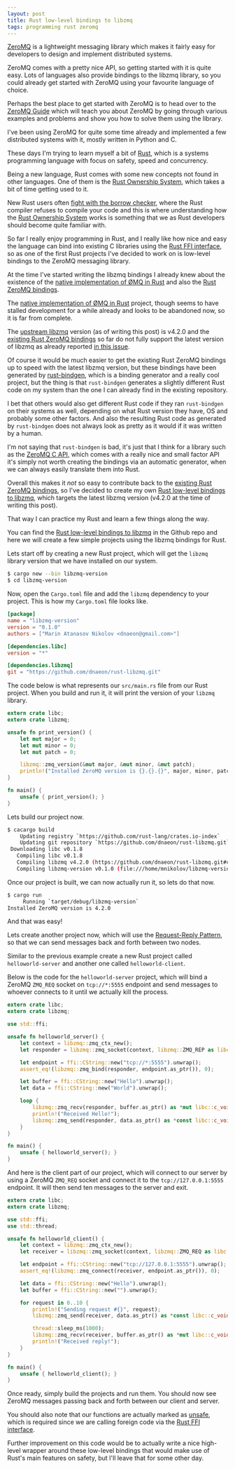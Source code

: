 ```yaml
---
layout: post
title: Rust low-level bindings to libzmq
tags: programming rust zeromq
---
```

[ZeroMQ](https://github.com/zeromq/libzmq) is a lightweight messaging
library which makes it fairly easy for developers to design and
implement distributed systems.

ZeroMQ comes with a pretty nice API, so getting started with it is
quite easy. Lots of languages also provide bindings to the libzmq
library, so you could already get started with ZeroMQ using your
favourite language of choice.

Perhaps the best place to get started with ZeroMQ is to head over
to the [ZeroMQ Guide](http://zguide.zeromq.org/page:all) which
will teach you about ZeroMQ by going through various
examples and problems and show you how to solve them using the
library.

I've been using ZeroMQ for quite some time already and implemented a
few distributed systems with it, mostly written in Python and C.

These days I'm trying to learn myself a bit of
[Rust](http://www.rust-lang.org/), which is a systems programming
language with focus on safety, speed and concurrency.

Being a new language, Rust comes with some new concepts not found in
other languages. One of them is the
[Rust Ownership System](https://doc.rust-lang.org/nightly/book/ownership.html),
which takes a bit of time getting used to it.

New Rust users often
[fight with the borrow checker](https://doc.rust-lang.org/book/ownership.html),
where the Rust compiler refuses to compile your code and this is where
understanding how the
[Rust Ownership System](https://doc.rust-lang.org/nightly/book/ownership.html)
works is something that we as Rust developers should become quite
familiar with.

So far I really enjoy programming in Rust, and I really like how
nice and easy the language can bind into existing C libraries
using the
[Rust FFI interface](https://doc.rust-lang.org/nightly/book/ffi.html),
so as one of the first Rust projects I've decided to work on is
low-level bindings to the ZeroMQ messaging library.

At the time I've started writing the libzmq bindings I already knew
about the existence of the
[native implementation of ØMQ in Rust](https://github.com/zeromq/zmq.rs)
and also the [Rust ZeroMQ bindings](https://github.com/erickt/rust-zmq).

The
[native implementation of ØMQ in Rust](https://github.com/zeromq/zmq.rs)
project, though seems to have stalled development for a while already
and looks to be abandoned now, so it is far from complete.

The [upstream libzmq](https://github.com/zeromq/libzmq) version
(as of writing this post) is v4.2.0 and the
[existing Rust ZeroMQ bindings](https://github.com/erickt/rust-zmq)
so far do not fully support the latest version of libzmq as
already reported
[in this issue](https://github.com/erickt/rust-zmq/issues/69).

Of course it would be much easier to get the existing Rust ZeroMQ
bindings up to speed with the latest libzmq version, but
these bindings have been generated by
[rust-bindgen](https://github.com/crabtw/rust-bindgen), which is a
binding generator and a really cool project, but the thing is that
`rust-bindgen` generates a slightly different Rust code on my system
than the one I can already find in the existing repository.

I bet that others would also get different Rust code if they ran
`rust-bindgen` on their systems as well, depending on what Rust
version they have, OS and probably some other factors. And also
the resulting Rust code as generated by `rust-bindgen` does not
always look as pretty as it would if it was written by a human.

I'm not saying that `rust-bindgen` is bad, it's just that I think
for a library such as the
[ZeroMQ C API](https://github.com/zeromq/libzmq/blob/master/include/zmq.h),
which comes with a really nice and small factor API it's simply not
worth creating the bindings via an automatic generator, when we can
always easily translate them into Rust.

Overall this makes it *not* so easy to contribute back to the
[existing Rust ZeroMQ bindings](https://github.com/erickt/rust-zmq),
so I've decided to create my own
[Rust low-level bindings to libzmq](https://github.com/dnaeon/rust-libzmq),
which targets the latest libzmq version (v4.2.0 at the time of writing
this post).

That way I can practice my Rust and learn a few things along the way.

You can find the
[Rust low-level bindings to libzmq](https://github.com/dnaeon/rust-libzmq)
in the Github repo and here we will create a few simple projects using
the libzmq bindings for Rust.

Lets start off by creating a new Rust project, which will get the
`libzmq` library version that we have installed on our system.

```bash
$ cargo new --bin libzmq-version
$ cd libzmq-version
```

Now, open the `Cargo.toml` file and add the `libzmq` dependency to
your project. This is how my `Cargo.toml` file looks like.

```toml
[package]
name = "libzmq-version"
version = "0.1.0"
authors = ["Marin Atanasov Nikolov <dnaeon@gmail.com>"]

[dependencies.libc]
version = "*"

[dependencies.libzmq]
git = "https://github.com/dnaeon/rust-libzmq.git"
```

The code below is what represents our `src/main.rs` file from our
Rust project. When you build and run it, it will print the version
of your `libzmq` library.

```rust
extern crate libc;
extern crate libzmq;

unsafe fn print_version() {
    let mut major = 0;
    let mut minor = 0;
    let mut patch = 0;

    libzmq::zmq_version(&mut major, &mut minor, &mut patch);
    println!("Installed ZeroMQ version is {}.{}.{}", major, minor, patch);
}

fn main() {
    unsafe { print_version(); }
}
```

Lets build our project now.

```bash
$ cacargo build
    Updating registry `https://github.com/rust-lang/crates.io-index`
    Updating git repository `https://github.com/dnaeon/rust-libzmq.git`
 Downloading libc v0.1.8
   Compiling libc v0.1.8
   Compiling libzmq v4.2.0 (https://github.com/dnaeon/rust-libzmq.git#c39b529b)
   Compiling libzmq-version v0.1.0 (file:///home/mnikolov/libzmq-version)
```

Once our project is built, we can now actually run it, so lets do
that now.

```bash
$ cargo run
     Running `target/debug/libzmq-version`
Installed ZeroMQ version is 4.2.0
```

And that was easy!

Lets create another project now, which will use the
[Request-Reply Pattern](https://en.wikipedia.org/wiki/Request%E2%80%93response),
so that we can send messages back and forth between two nodes.

Similar to the previous example create a new Rust project called
`helloworld-server` and another one called `helloworld-client`.

Below is the code for the `helloworld-server` project, which will
bind a ZeroMQ `ZMQ_REQ` socket on `tcp://*:5555` endpoint and send
messages to whoever connects to it until we actually kill the process.

```rust
extern crate libc;
extern crate libzmq;

use std::ffi;

unsafe fn helloworld_server() {
    let context = libzmq::zmq_ctx_new();
    let responder = libzmq::zmq_socket(context, libzmq::ZMQ_REP as libc::c_int);

    let endpoint = ffi::CString::new("tcp://*:5555").unwrap();
    assert_eq!(libzmq::zmq_bind(responder, endpoint.as_ptr()), 0);

    let buffer = ffi::CString::new("Hello").unwrap();
    let data = ffi::CString::new("World").unwrap();

    loop {
        libzmq::zmq_recv(responder, buffer.as_ptr() as *mut libc::c_void, 5, 0);
        println!("Received Hello!");
        libzmq::zmq_send(responder, data.as_ptr() as *const libc::c_void , 5, 0);
    }
}

fn main() {
    unsafe { helloworld_server(); }
}
```

And here is the client part of our project, which will connect to our
server by using a ZeroMQ `ZMQ_REQ` socket and connect it to the
`tcp://127.0.0.1:5555` endpoint. It will then send ten messages to
the server and exit.

```rust
extern crate libc;
extern crate libzmq;

use std::ffi;
use std::thread;

unsafe fn helloworld_client() {
    let context = libzmq::zmq_ctx_new();
    let receiver = libzmq::zmq_socket(context, libzmq::ZMQ_REQ as libc::c_int);

    let endpoint = ffi::CString::new("tcp://127.0.0.1:5555").unwrap();
    assert_eq!(libzmq::zmq_connect(receiver, endpoint.as_ptr()), 0);

    let data = ffi::CString::new("Hello").unwrap();
    let buffer = ffi::CString::new("").unwrap();

    for request in 0..10 {
        println!("Sending request #{}", request);
        libzmq::zmq_send(receiver, data.as_ptr() as *const libc::c_void, 5, 0);

        thread::sleep_ms(1000);
        libzmq::zmq_recv(receiver, buffer.as_ptr() as *mut libc::c_void, 5, 0);
        println!("Received reply!");
    }
}

fn main() {
    unsafe { helloworld_client(); }
}
```

Once ready, simply build the projects and run them. You should now
see ZeroMQ messages passing back and forth between our client and
server.

You should also note that our functions are actually marked as
[unsafe](https://doc.rust-lang.org/nightly/book/unsafe.html), which is
required since we are calling foreign code via the
[Rust FFI interface](https://doc.rust-lang.org/nightly/book/ffi.html).

Further improvement on this code would be to actually write a nice
high-level wrapper around these low-level bindings that would make
use of Rust's main features on safety, but I'll leave that for
some other day.
